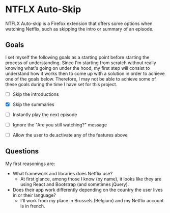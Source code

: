 # NTFLX Auto-Skip


NTFLX Auto-skip is a Firefox extension that offers some options when watching Netflix, such as skipping the intro or summary of an episode.


## Goals


I set myself the following goals as a starting point before starting the process of understanding. Since I'm starting from scratch without really knowing what's going on under the hood, my first step will consist to understand how it works then to come up with a solution in order to achieve one of the goals below. Therefore, I may not be able to achieve some of these goals during the time I have set for this project. 

- [ ] Skip the introductions 
- [x] Skip the summaries 
- [ ] Instantly play the next episode 
- [ ] Ignore the "Are you still watching?" message
- [ ] Allow the user to de.activate any of the features above 


## Questions


My first reasonings are:
- What framework and libraries does Netflix use? 
  - At first glance, among those I know (by name), it looks like they are using React and Bootstrap (and sometimes jQuery). 
- Does their app work differently depending on the country the user lives in or their language?
  - I'll work from my place in Brussels (Belgium) and my Netflix account is in french. 